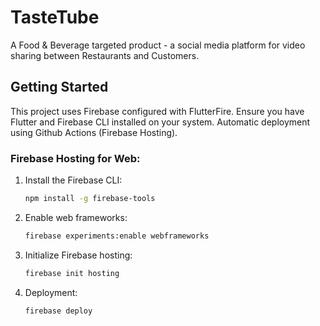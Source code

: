 # TasteTube

A Food & Beverage targeted product - a social media platform for video sharing between Restaurants and Customers.

## Getting Started

This project uses Firebase configured with FlutterFire. Ensure you have Flutter and Firebase CLI installed on your system.
Automatic deployment using Github Actions (Firebase Hosting).

### Firebase Hosting for Web:
1. Install the Firebase CLI:  
    ```bash
    npm install -g firebase-tools
    ```
2. Enable web frameworks:  
    ```bash
    firebase experiments:enable webframeworks
    ```
3. Initialize Firebase hosting:  
    ```bash
    firebase init hosting
4. Deployment:  
    ```bash
    firebase deploy
